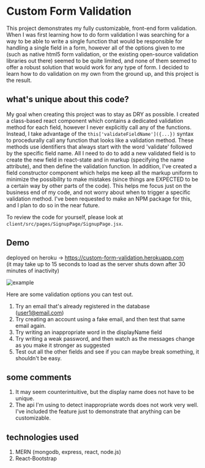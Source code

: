 # Custom Form Validation  

This project demonstrates my fully customizable, front-end form validation. When I was first learning how to do form validation I was searching for a way to be able to write a single function that would be responsible for handling a single field in a form, however all of the options given to me (such as native html5 form validation, or the existing open-source validation libraries out there) seemed to be quite limited, and none of them seemed to offer a robust solution that would work for any type of form. I decided to learn how to do validation on my own from the ground up, and this project is the result.

## what's unique about this code?

My goal when creating this project was to stay as DRY as possible. I created a class-based react component which contains a dedicated validation method for each field, however I never explicitly call any of the functions. Instead, I take advantage of the `this['validateFieldName']({...})` syntax to procedurally call any function that looks like a validation method. These methods use identifiers that always start with the word 'validate' followed by the specific field name. All I need to do to add a new validated field is to create the new field in react-state and in markup (specifying the name attribute), and then define the validation function. In addition, I've created a field constructor component which helps me keep all the markup uniform to minimize the possibility to make mistakes (since things are EXPECTED to be a certain way by other parts of the code). This helps me focus just on the business end of my code, and not worry about when to trigger a specific validation method. I've been requested to make an NPM package for this, and I plan to do so in the near future.

To review the code for yourself, please look at `client/src/pages/SignupPage/SignupPage.jsx`.

## Demo
deployed on heroku -> https://custom-form-validation.herokuapp.com  
(it may take up to 15 seconds to load as the server shuts down after 30 minutes of inactivity)

![example](https://i.imgur.com/aU0Osy0.png)

Here are some validation options you can test out.  
1. Try an email that's already registered in the database (user1@email.com)
1. Try creating an account using a fake email, and then test that same email again.
1. Try writing an inappropriate word in the displayName field
1. Try writing a weak password, and then watch as the messages change as you make it stronger as suggested
1. Test out all the other fields and see if you can maybe break something, it shouldn't be easy.

## some comments
1. It may seem counterintuitive, but the display name does not have to be unique.
2. The api I'm using to detect inappropriate words does not work very well. I've included the feature just to demonstrate that anything can be customizable.

## technologies used

1. MERN (mongodb, express, react, node.js)
2. React-Bootstrap
